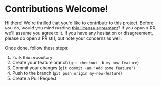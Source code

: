 # Contributions Welcome!

Hi there! We're thrilled that you'd like to contribute to this project. Before you do, would you mind reading [this license agreement](LICENSE.txt)? If you open a PR, we'll assume you agree to it. If you have any hesitation or disagreement, please do open a PR still, but note your concerns as well.

Once done, follow these steps:

1. Fork this repository
2. Create your feature branch (`git checkout -b my-new-feature`)
3. Commit your changes (`git commit -am 'Add some feature'`)
4. Push to the branch (`git push origin my-new-feature`)
5. Create a Pull Request
